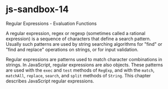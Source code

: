 # js-sandbox-14
Regular Expressions - Evaluation Functions

A regular expression, regex or regexp (sometimes called a rational expression) is a sequence of characters that define a search pattern. Usually such patterns are used by string searching algorithms for "find" or "find and replace" operations on strings, or for input validation.

Regular expressions are patterns used to match character combinations in strings. In JavaScript, regular expressions are also objects. These patterns are used with the `exec` and `test` methods of `RegExp`, and with the `match`, `matchAll`, `replace`, `search`, and `split` methods of `String`. This chapter describes JavaScript regular expressions.
